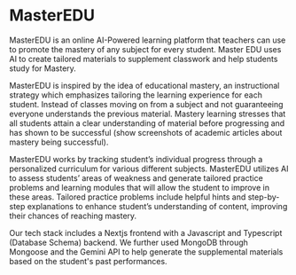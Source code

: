 # MasterEDU

MasterEDU is an online AI-Powered learning platform that teachers can use to promote the mastery of any subject for every student. Master EDU uses AI to create tailored materials to supplement classwork and help students study for Mastery.

MasterEDU is inspired by the idea of educational mastery, an instructional strategy which emphasizes tailoring the learning experience for each student. Instead of classes moving on from a subject and not guaranteeing everyone understands the previous material. Mastery learning stresses that all students attain a clear understanding of material before progressing and has shown to be successful 
(show screenshots of academic articles about mastery being successful).

MasterEDU works by tracking student’s individual progress through a personalized curriculum for various different subjects. MasterEDU utilizes AI to assess students’ areas of weakness and generate tailored practice problems and learning modules that will allow the student to improve in these areas. Tailored practice problems include helpful hints and step-by-step explanations to enhance student’s understanding of content, improving their chances of reaching mastery.

Our tech stack includes a Nextjs frontend with a Javascript and Typescript (Database Schema) backend. We further used MongoDB through Mongoose and the Gemini API to help generate the supplemental materials based on the student's past performances.
